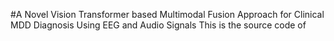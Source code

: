 #A Novel Vision Transformer based Multimodal Fusion Approach for Clinical MDD Diagnosis Using EEG and Audio Signals
This is the source code of <A Novel Vision Transformer based Multimodal Fusion Approach for Clinical MDD Diagnosis Using EEG and Audio Signals>
